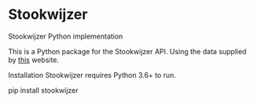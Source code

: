 # Stookwijzer
Stookwijzer Python implementation


This is a Python package for the Stookwijzer API. Using the data supplied by [this](https://www.stookwijzer.nu/) website.

Installation
Stookwijzer requires Python 3.6+ to run.

pip install stookwijzer
